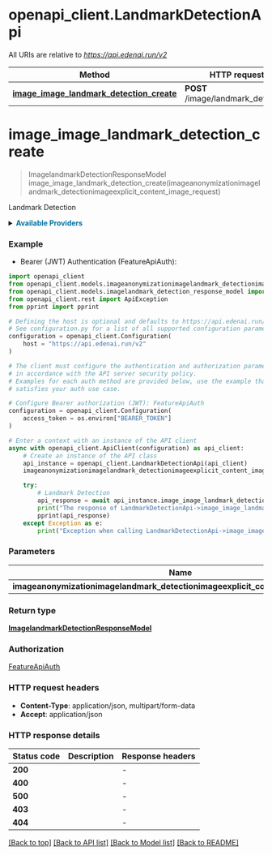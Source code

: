 # openapi_client.LandmarkDetectionApi

All URIs are relative to *https://api.edenai.run/v2*

Method | HTTP request | Description
------------- | ------------- | -------------
[**image_image_landmark_detection_create**](LandmarkDetectionApi.md#image_image_landmark_detection_create) | **POST** /image/landmark_detection | Landmark Detection


# **image_image_landmark_detection_create**
> ImagelandmarkDetectionResponseModel image_image_landmark_detection_create(imageanonymizationimagelandmark_detectionimageexplicit_content_image_request)

Landmark Detection

<details><summary><strong style='color: #0072a3; cursor: pointer'>Available Providers</strong></summary>    |Provider|Version|Price|Billing unit| |----|-------|-----|------------| |**google**|`v1`|1.5 (per 1000 file)|1 file |**microsoft**|`v3.2`|1.0 (per 1000 file)|1 file   </details>  

### Example

* Bearer (JWT) Authentication (FeatureApiAuth):

```python
import openapi_client
from openapi_client.models.imageanonymizationimagelandmark_detectionimageexplicit_content_image_request import ImageanonymizationimagelandmarkDetectionimageexplicitContentImageRequest
from openapi_client.models.imagelandmark_detection_response_model import ImagelandmarkDetectionResponseModel
from openapi_client.rest import ApiException
from pprint import pprint

# Defining the host is optional and defaults to https://api.edenai.run/v2
# See configuration.py for a list of all supported configuration parameters.
configuration = openapi_client.Configuration(
    host = "https://api.edenai.run/v2"
)

# The client must configure the authentication and authorization parameters
# in accordance with the API server security policy.
# Examples for each auth method are provided below, use the example that
# satisfies your auth use case.

# Configure Bearer authorization (JWT): FeatureApiAuth
configuration = openapi_client.Configuration(
    access_token = os.environ["BEARER_TOKEN"]
)

# Enter a context with an instance of the API client
async with openapi_client.ApiClient(configuration) as api_client:
    # Create an instance of the API class
    api_instance = openapi_client.LandmarkDetectionApi(api_client)
    imageanonymizationimagelandmark_detectionimageexplicit_content_image_request = {"providers":"google,microsoft","file_url":"http://edenai-resource-example.jpg"} # ImageanonymizationimagelandmarkDetectionimageexplicitContentImageRequest | 

    try:
        # Landmark Detection
        api_response = await api_instance.image_image_landmark_detection_create(imageanonymizationimagelandmark_detectionimageexplicit_content_image_request)
        print("The response of LandmarkDetectionApi->image_image_landmark_detection_create:\n")
        pprint(api_response)
    except Exception as e:
        print("Exception when calling LandmarkDetectionApi->image_image_landmark_detection_create: %s\n" % e)
```



### Parameters


Name | Type | Description  | Notes
------------- | ------------- | ------------- | -------------
 **imageanonymizationimagelandmark_detectionimageexplicit_content_image_request** | [**ImageanonymizationimagelandmarkDetectionimageexplicitContentImageRequest**](ImageanonymizationimagelandmarkDetectionimageexplicitContentImageRequest.md)|  | 

### Return type

[**ImagelandmarkDetectionResponseModel**](ImagelandmarkDetectionResponseModel.md)

### Authorization

[FeatureApiAuth](../README.md#FeatureApiAuth)

### HTTP request headers

 - **Content-Type**: application/json, multipart/form-data
 - **Accept**: application/json

### HTTP response details

| Status code | Description | Response headers |
|-------------|-------------|------------------|
**200** |  |  -  |
**400** |  |  -  |
**500** |  |  -  |
**403** |  |  -  |
**404** |  |  -  |

[[Back to top]](#) [[Back to API list]](../README.md#documentation-for-api-endpoints) [[Back to Model list]](../README.md#documentation-for-models) [[Back to README]](../README.md)

